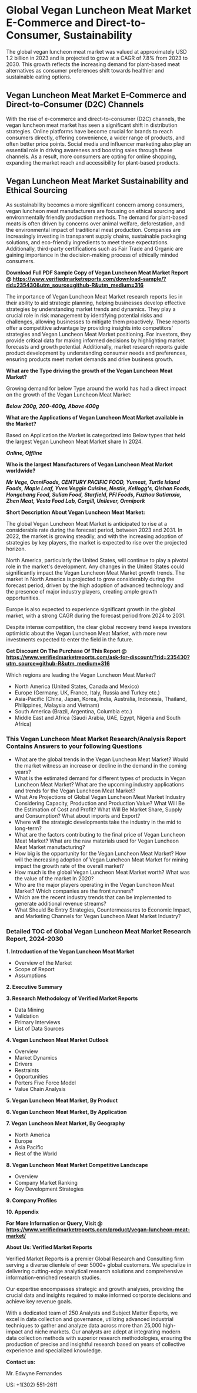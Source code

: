 <h1>Global Vegan Luncheon Meat Market E-Commerce and Direct-to-Consumer, Sustainability</h1><p class=""><p>The global vegan luncheon meat market was valued at approximately USD 1.2 billion in 2023 and is projected to grow at a CAGR of 7.8% from 2023 to 2030. This growth reflects the increasing demand for plant-based meat alternatives as consumer preferences shift towards healthier and sustainable eating options.</p><h2>Vegan Luncheon Meat Market E-Commerce and Direct-to-Consumer (D2C) Channels</h2><p>With the rise of e-commerce and direct-to-consumer (D2C) channels, the vegan luncheon meat market has seen a significant shift in distribution strategies. Online platforms have become crucial for brands to reach consumers directly, offering convenience, a wider range of products, and often better price points. Social media and influencer marketing also play an essential role in driving awareness and boosting sales through these channels. As a result, more consumers are opting for online shopping, expanding the market reach and accessibility for plant-based products.</p><h2>Vegan Luncheon Meat Market Sustainability and Ethical Sourcing</h2><p>As sustainability becomes a more significant concern among consumers, vegan luncheon meat manufacturers are focusing on ethical sourcing and environmentally friendly production methods. The demand for plant-based meats is often driven by concerns over animal welfare, deforestation, and the environmental impact of traditional meat production. Companies are increasingly investing in transparent supply chains, sustainable packaging solutions, and eco-friendly ingredients to meet these expectations. Additionally, third-party certifications such as Fair Trade and Organic are gaining importance in the decision-making process of ethically minded consumers.</p></p><p class=""><strong>Download Full PDF Sample Copy of Vegan Luncheon Meat Market Report @ <a href="https://www.verifiedmarketreports.com/download-sample/?rid=235430&utm_source=github-R&utm_medium=316" target="_blank">https://www.verifiedmarketreports.com/download-sample/?rid=235430&utm_source=github-R&utm_medium=316</a></strong></p><p>The importance of&nbsp;Vegan Luncheon Meat Market research reports lies in their ability to aid strategic planning, helping businesses develop effective strategies by understanding market trends and dynamics. They play a crucial role in risk management by identifying potential risks and challenges, allowing businesses to mitigate them proactively. These reports offer a competitive advantage by providing insights into competitors' strategies and Vegan Luncheon Meat Market positioning. For investors, they provide critical data for making informed decisions by highlighting market forecasts and growth potential. Additionally, market research reports guide product development by understanding consumer needs and preferences, ensuring products meet market demands and drive business growth.</p><p><strong>What are the&nbsp;Type driving the growth of the Vegan Luncheon Meat Market?</strong></p><p id="" class="">Growing demand for below Type around the world has had a direct impact on the growth of the Vegan Luncheon Meat Market:</p><p class=""><em><strong>Below 200g, 200-400g, Above 400g</strong></em></p><p class=""><strong>What are the&nbsp;Applications&nbsp;of Vegan Luncheon Meat Market available in the Market?</strong></p><p id="" class="">Based on Application the Market is categorized into Below types that held the largest Vegan Luncheon Meat Market share In 2024.</p><p class=""><em><strong>Online, Offline</strong></em></p><p class=""><strong>Who is the largest Manufacturers of Vegan Luncheon Meat Market worldwide?</strong></p><p><em><strong>Mr Vege, OmniFoods, CENTURY PACIFIC FOOD, Yumeat, Turtle Island Foods, Maple Leaf, Yves Veggie Cuisine, Nestle, Kellogg's, Qishan Foods, Hongchang Food, Sulian Food, Starfield, PFI Foods, Fuzhou Sutianxia, Zhen Meat, Vesta Food Lab, Cargill, Unilever, Omnipork</strong></em></p><p id="" class=""><strong>Short Description About Vegan Luncheon Meat Market:</strong></p><p>The global Vegan Luncheon Meat Market is anticipated to rise at a considerable rate during the forecast period, between 2023 and 2031. In 2022, the market is growing steadily, and with the increasing adoption of strategies by key players, the market is expected to rise over the projected horizon.</p><p>North America, particularly the United States, will continue to play a pivotal role in the market's development. Any changes in the United States could significantly impact the Vegan Luncheon Meat Market growth trends. The market in North America is projected to grow considerably during the forecast period, driven by the high adoption of advanced technology and the presence of major industry players, creating ample growth opportunities.</p><p>Europe is also expected to experience significant growth in the global market, with a strong CAGR during the forecast period from 2024 to 2031.</p><p>Despite intense competition, the clear global recovery trend keeps investors optimistic about the Vegan Luncheon Meat Market, with more new investments expected to enter the field in the future.</p><p id="" class=""><strong>Get Discount On The Purchase Of This Report @ <a href="https://www.verifiedmarketreports.com/ask-for-discount/?rid=235430?utm_source=github-R&utm_medium=316" target="_blank">https://www.verifiedmarketreports.com/ask-for-discount/?rid=235430?utm_source=github-R&utm_medium=316</a></strong></p><p class="">Which regions are leading the Vegan Luncheon Meat Market?</p><ul><li>North America (United States, Canada and Mexico)</li><li>Europe (Germany, UK, France, Italy, Russia and Turkey etc.)</li><li>Asia-Pacific (China, Japan, Korea, India, Australia, Indonesia, Thailand, Philippines, Malaysia and Vietnam)</li><li>South America (Brazil, Argentina, Columbia etc.)</li><li>Middle East and Africa (Saudi Arabia, UAE, Egypt, Nigeria and South Africa)</li></ul><h3 id="" class="">This Vegan Luncheon Meat Market Research/Analysis Report Contains Answers to your following Questions</h3><ul><li>What are the global trends in the Vegan Luncheon Meat Market? Would the market witness an increase or decline in the demand in the coming years?</li><li>What is the estimated demand for different types of products in Vegan Luncheon Meat Market? What are the upcoming industry applications and trends for the Vegan Luncheon Meat Market?</li><li>What Are Projections of Global Vegan Luncheon Meat Market Industry Considering Capacity, Production and Production Value? What Will Be the Estimation of Cost and Profit? What Will Be Market Share, Supply and Consumption? What about imports and Export?</li><li>Where will the strategic developments take the industry in the mid to long-term?</li><li>What are the factors contributing to the final price of Vegan Luncheon Meat Market? What are the raw materials used for Vegan Luncheon Meat Market manufacturing?</li><li>How big is the opportunity for the Vegan Luncheon Meat Market? How will the increasing adoption of Vegan Luncheon Meat Market for mining impact the growth rate of the overall market?</li><li>How much is the global Vegan Luncheon Meat Market worth? What was the value of the market In 2020?</li><li>Who are the major players operating in the Vegan Luncheon Meat Market? Which companies are the front runners?</li><li>Which are the recent industry trends that can be implemented to generate additional revenue streams?</li><li>What Should Be Entry Strategies, Countermeasures to Economic Impact, and Marketing Channels for Vegan Luncheon Meat Market Industry?</li></ul><h3 id="" class="">Detailed TOC of Global Vegan Luncheon Meat Market Research Report, 2024-2030</h3><p id="" class=""><strong>1. Introduction of the Vegan Luncheon Meat Market</strong></p><ul><li>Overview of the Market</li><li>Scope of Report</li><li>Assumptions</li></ul><p id="" class=""><strong>2. Executive Summary</strong></p><p id="" class=""><strong>3. Research Methodology of Verified Market Reports</strong></p><ul><li>Data Mining</li><li>Validation</li><li>Primary Interviews</li><li>List of Data Sources</li></ul><p id="" class=""><strong>4. Vegan Luncheon Meat Market Outlook</strong></p><ul><li>Overview</li><li>Market Dynamics</li><li>Drivers</li><li>Restraints</li><li>Opportunities</li><li>Porters Five Force Model</li><li>Value Chain Analysis</li></ul><p id="" class=""><strong>5. Vegan Luncheon Meat Market, By Product</strong></p><p id="" class=""><strong>6. Vegan Luncheon Meat Market, By Application</strong></p><p id="" class=""><strong>7. Vegan Luncheon Meat Market, By Geography</strong></p><ul><li>North America</li><li>Europe</li><li>Asia Pacific</li><li>Rest of the World</li></ul><p id="" class=""><strong>8. Vegan Luncheon Meat Market Competitive Landscape</strong></p><ul><li>Overview</li><li>Company Market Ranking</li><li>Key Development Strategies</li></ul><p id="" class=""><strong>9. Company Profiles</strong></p><p id="" class=""><strong>10. Appendix</strong></p><p id="" class=""><strong>For More Information or Query, Visit @ <a href="https://www.verifiedmarketreports.com/product/vegan-luncheon-meat-market/" target="_blank">https://www.verifiedmarketreports.com/product/vegan-luncheon-meat-market/</a></strong></p><p id="" class=""><strong>About Us: Verified Market Reports</strong></p><p id="" class="">Verified Market Reports is a premier Global Research and Consulting firm serving a diverse clientele of over 5000+ global customers. We specialize in delivering cutting-edge analytical research solutions and comprehensive information-enriched research studies.</p><p id="" class="">Our expertise encompasses strategic and growth analyses, providing the crucial data and insights required to make informed corporate decisions and achieve key revenue goals.</p><p id="" class="">With a dedicated team of 250 Analysts and Subject Matter Experts, we excel in data collection and governance, utilizing advanced industrial techniques to gather and analyze data across more than 25,000 high-impact and niche markets. Our analysts are adept at integrating modern data collection methods with superior research methodologies, ensuring the production of precise and insightful research based on years of collective experience and specialized knowledge.</p><p id="" class=""><strong>Contact us:</strong></p><p id="" class="">Mr. Edwyne Fernandes</p><p id="" class="">US: +1(302) 551-2611</p>
